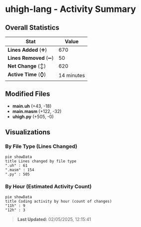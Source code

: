 # uhigh-lang - Activity Summary 

## Overall Statistics

| Stat                   | Value                                                             |
| ---------------------- | ----------------------------------------------------------------- |
| **Lines Added** (➕)   | 670                                          |
| **Lines Removed** (➖) | 50                                        |
| **Net Change** (↕)    | 620                |
| **Active Time** (⌚)   | 14 minutes |


## Modified Files
- **main.uh** (+43, -18)
- **main.masm** (+122, -32)
- **uhigh.py** (+505, -0)

## Visualizations

### By File Type (Lines Changed)

```mermaid
pie showData
title Lines changed by file type
".uh" : 61
".masm" : 154
".py" : 505
```

### By Hour (Estimated Activity Count)

```mermaid
pie showData
title Coding activity by hour (count of changes)
"11h" : 9
"12h" : 3
```


> **Last Updated:** 02/05/2025, 12:15:41